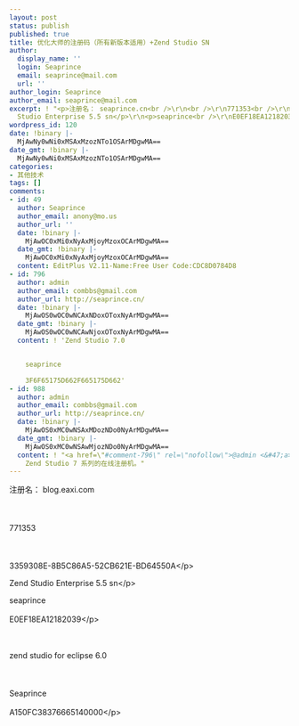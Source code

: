 ```yaml
---
layout: post
status: publish
published: true
title: 优化大师的注册码（所有新版本适用）+Zend Studio SN
author:
  display_name: ''
  login: Seaprince
  email: seaprince@mail.com
  url: ''
author_login: Seaprince
author_email: seaprince@mail.com
excerpt: ! "<p>注册名： seaprince.cn<br />\r\n<br />\r\n771353<br />\r\n<br />\r\n3359308E-8B5C86A5-52CB621E-BD64550A</p>\r\n<p>Zend
  Studio Enterprise 5.5 sn</p>\r\n<p>seaprince<br />\r\nE0EF18EA12182039</p>"
wordpress_id: 120
date: !binary |-
  MjAwNy0wNi0xMSAxMzozNTo1OSArMDgwMA==
date_gmt: !binary |-
  MjAwNy0wNi0xMSAxMzozNTo1OSArMDgwMA==
categories:
- 其他技术
tags: []
comments:
- id: 49
  author: Seaprince
  author_email: anony@mo.us
  author_url: ''
  date: !binary |-
    MjAwOC0xMi0xNyAxMjoyMzoxOCArMDgwMA==
  date_gmt: !binary |-
    MjAwOC0xMi0xNyAxMjoyMzoxOCArMDgwMA==
  content: EditPlus V2.11-Name:Free User Code:CDC8D0784D8
- id: 796
  author: admin
  author_email: combbs@gmail.com
  author_url: http://seaprince.cn/
  date: !binary |-
    MjAwOS0wOC0wNCAxNDoxOToxNyArMDgwMA==
  date_gmt: !binary |-
    MjAwOS0wOC0wNCAwNjoxOToxNyArMDgwMA==
  content: ! 'Zend Studio 7.0


    seaprince

    3F6F65175D662F665175D662'
- id: 988
  author: admin
  author_email: combbs@gmail.com
  author_url: http://seaprince.cn/
  date: !binary |-
    MjAwOS0xMC0wNSAxMDozNDo0NyArMDgwMA==
  date_gmt: !binary |-
    MjAwOS0xMC0wNSAwMjozNDo0NyArMDgwMA==
  content: ! "<a href=\"#comment-796\" rel=\"nofollow\">@admin <&#47;a> \nhttp:&#47;&#47;x.zendstudio.net&#47;zend-studio-7-keymaker-online&#47;
    Zend Studio 7 系列的在线注册机。"
---
```

<p>注册名： blog.eaxi.com<br &#47;><br />
<br &#47;><br />
771353<br &#47;><br />
<br &#47;><br />
3359308E-8B5C86A5-52CB621E-BD64550A<&#47;p></p>
<p>Zend Studio Enterprise 5.5 sn<&#47;p></p>
<p>seaprince<br &#47;><br />
E0EF18EA12182039<&#47;p></p>
<p><br &#47;><br />
zend studio for eclipse 6.0<br &#47;><br />
<br &#47;><br />
Seaprince<br &#47;><br />
A150FC38376665140000<&#47;p></p>
